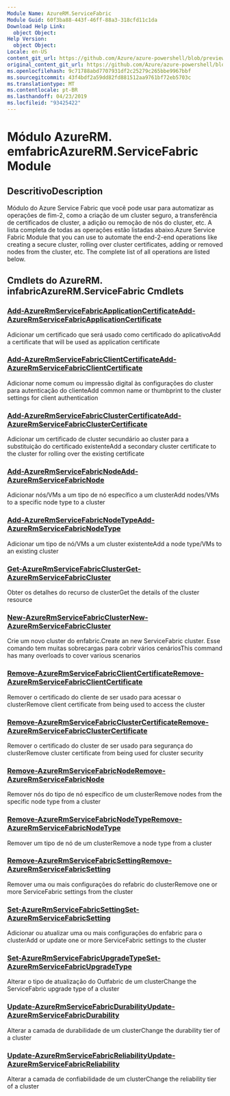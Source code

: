 ```yaml
---
Module Name: AzureRM.ServiceFabric
Module Guid: 60f3ba88-443f-46ff-88a3-318cfd11c1da
Download Help Link:
  object Object: 
Help Version:
  object Object: 
Locale: en-US
content_git_url: https://github.com/Azure/azure-powershell/blob/preview/src/ResourceManager/ServiceFabric/Commands.ServiceFabric/help/AzureRM.ServiceFabric.md
original_content_git_url: https://github.com/Azure/azure-powershell/blob/preview/src/ResourceManager/ServiceFabric/Commands.ServiceFabric/help/AzureRM.ServiceFabric.md
ms.openlocfilehash: 9c71788abd7707931df2c25279c265bbe9967bbf
ms.sourcegitcommit: 43f4bdf2a59dd82fd881512aa9761bf72eb5703c
ms.translationtype: MT
ms.contentlocale: pt-BR
ms.lasthandoff: 04/23/2019
ms.locfileid: "93425422"
---
```

# <span data-ttu-id="ad914-101">Módulo AzureRM. emfabric</span><span class="sxs-lookup"><span data-stu-id="ad914-101">AzureRM.ServiceFabric Module</span></span>
## <span data-ttu-id="ad914-102">Descritivo</span><span class="sxs-lookup"><span data-stu-id="ad914-102">Description</span></span>
<span data-ttu-id="ad914-103">Módulo do Azure Service Fabric que você pode usar para automatizar as operações de fim-2, como a criação de um cluster seguro, a transferência de certificados de cluster, a adição ou remoção de nós do cluster, etc. A lista completa de todas as operações estão listadas abaixo.</span><span class="sxs-lookup"><span data-stu-id="ad914-103">Azure Service Fabric Module that you can use to automate the end-2-end operations like creating a secure cluster, rolling over cluster certificates, adding or removed nodes from the cluster, etc. The complete list of all operations are listed below.</span></span>

## <span data-ttu-id="ad914-104">Cmdlets do AzureRM. infabric</span><span class="sxs-lookup"><span data-stu-id="ad914-104">AzureRM.ServiceFabric Cmdlets</span></span>
### [<span data-ttu-id="ad914-105">Add-AzureRmServiceFabricApplicationCertificate</span><span class="sxs-lookup"><span data-stu-id="ad914-105">Add-AzureRmServiceFabricApplicationCertificate</span></span>](Add-AzureRmServiceFabricApplicationCertificate.md)
<span data-ttu-id="ad914-106">Adicionar um certificado que será usado como certificado do aplicativo</span><span class="sxs-lookup"><span data-stu-id="ad914-106">Add a certificate that will be used as application certificate</span></span>

### [<span data-ttu-id="ad914-107">Add-AzureRmServiceFabricClientCertificate</span><span class="sxs-lookup"><span data-stu-id="ad914-107">Add-AzureRmServiceFabricClientCertificate</span></span>](Add-AzureRmServiceFabricClientCertificate.md)
<span data-ttu-id="ad914-108">Adicionar nome comum ou impressão digital às configurações do cluster para autenticação do cliente</span><span class="sxs-lookup"><span data-stu-id="ad914-108">Add common name or thumbprint to the cluster settings for client authentication</span></span>

### [<span data-ttu-id="ad914-109">Add-AzureRmServiceFabricClusterCertificate</span><span class="sxs-lookup"><span data-stu-id="ad914-109">Add-AzureRmServiceFabricClusterCertificate</span></span>](Add-AzureRmServiceFabricClusterCertificate.md)
<span data-ttu-id="ad914-110">Adicionar um certificado de cluster secundário ao cluster para a substituição do certificado existente</span><span class="sxs-lookup"><span data-stu-id="ad914-110">Add a secondary cluster certificate to the cluster for rolling over the existing certificate</span></span> 

### [<span data-ttu-id="ad914-111">Add-AzureRmServiceFabricNode</span><span class="sxs-lookup"><span data-stu-id="ad914-111">Add-AzureRmServiceFabricNode</span></span>](Add-AzureRmServiceFabricNode.md)
<span data-ttu-id="ad914-112">Adicionar nós/VMs a um tipo de nó específico a um cluster</span><span class="sxs-lookup"><span data-stu-id="ad914-112">Add nodes/VMs to a specific node type to a cluster</span></span>

### [<span data-ttu-id="ad914-113">Add-AzureRmServiceFabricNodeType</span><span class="sxs-lookup"><span data-stu-id="ad914-113">Add-AzureRmServiceFabricNodeType</span></span>](Add-AzureRmServiceFabricNodeType.md)
<span data-ttu-id="ad914-114">Adicionar um tipo de nó/VMs a um cluster existente</span><span class="sxs-lookup"><span data-stu-id="ad914-114">Add a node type/VMs to an existing cluster</span></span>

### [<span data-ttu-id="ad914-115">Get-AzureRmServiceFabricCluster</span><span class="sxs-lookup"><span data-stu-id="ad914-115">Get-AzureRmServiceFabricCluster</span></span>](Get-AzureRmServiceFabricCluster.md)
<span data-ttu-id="ad914-116">Obter os detalhes do recurso de cluster</span><span class="sxs-lookup"><span data-stu-id="ad914-116">Get the details of the cluster resource</span></span> 

### [<span data-ttu-id="ad914-117">New-AzureRmServiceFabricCluster</span><span class="sxs-lookup"><span data-stu-id="ad914-117">New-AzureRmServiceFabricCluster</span></span>](New-AzureRmServiceFabricCluster.md)
<span data-ttu-id="ad914-118">Crie um novo cluster do enfabric.</span><span class="sxs-lookup"><span data-stu-id="ad914-118">Create an new ServiceFabric cluster.</span></span> <span data-ttu-id="ad914-119">Esse comando tem muitas sobrecargas para cobrir vários cenários</span><span class="sxs-lookup"><span data-stu-id="ad914-119">This command has many overloads to cover various scenarios</span></span>

### [<span data-ttu-id="ad914-120">Remove-AzureRmServiceFabricClientCertificate</span><span class="sxs-lookup"><span data-stu-id="ad914-120">Remove-AzureRmServiceFabricClientCertificate</span></span>](Remove-AzureRmServiceFabricClientCertificate.md)
<span data-ttu-id="ad914-121">Remover o certificado do cliente de ser usado para acessar o cluster</span><span class="sxs-lookup"><span data-stu-id="ad914-121">Remove client certificate from being used to access the cluster</span></span>

### [<span data-ttu-id="ad914-122">Remove-AzureRmServiceFabricClusterCertificate</span><span class="sxs-lookup"><span data-stu-id="ad914-122">Remove-AzureRmServiceFabricClusterCertificate</span></span>](Remove-AzureRmServiceFabricClusterCertificate.md)
<span data-ttu-id="ad914-123">Remover o certificado do cluster de ser usado para segurança do cluster</span><span class="sxs-lookup"><span data-stu-id="ad914-123">Remove cluster certificate from being used for cluster security</span></span>

### [<span data-ttu-id="ad914-124">Remove-AzureRmServiceFabricNode</span><span class="sxs-lookup"><span data-stu-id="ad914-124">Remove-AzureRmServiceFabricNode</span></span>](Remove-AzureRmServiceFabricNode.md)
<span data-ttu-id="ad914-125">Remover nós do tipo de nó específico de um cluster</span><span class="sxs-lookup"><span data-stu-id="ad914-125">Remove nodes from the specific node type from a cluster</span></span>

### [<span data-ttu-id="ad914-126">Remove-AzureRmServiceFabricNodeType</span><span class="sxs-lookup"><span data-stu-id="ad914-126">Remove-AzureRmServiceFabricNodeType</span></span>](Remove-AzureRmServiceFabricNodeType.md)
<span data-ttu-id="ad914-127">Remover um tipo de nó de um cluster</span><span class="sxs-lookup"><span data-stu-id="ad914-127">Remove a node type from a cluster</span></span>

### [<span data-ttu-id="ad914-128">Remove-AzureRmServiceFabricSetting</span><span class="sxs-lookup"><span data-stu-id="ad914-128">Remove-AzureRmServiceFabricSetting</span></span>](Remove-AzureRmServiceFabricSetting.md)
<span data-ttu-id="ad914-129">Remover uma ou mais configurações do refabric do cluster</span><span class="sxs-lookup"><span data-stu-id="ad914-129">Remove one or more ServiceFabric settings from the cluster</span></span>

### [<span data-ttu-id="ad914-130">Set-AzureRmServiceFabricSetting</span><span class="sxs-lookup"><span data-stu-id="ad914-130">Set-AzureRmServiceFabricSetting</span></span>](Set-AzureRmServiceFabricSetting.md)
<span data-ttu-id="ad914-131">Adicionar ou atualizar uma ou mais configurações do enfabric para o cluster</span><span class="sxs-lookup"><span data-stu-id="ad914-131">Add or update one or more ServiceFabric settings to the cluster</span></span>

### [<span data-ttu-id="ad914-132">Set-AzureRmServiceFabricUpgradeType</span><span class="sxs-lookup"><span data-stu-id="ad914-132">Set-AzureRmServiceFabricUpgradeType</span></span>](Set-AzureRmServiceFabricUpgradeType.md)
<span data-ttu-id="ad914-133">Alterar o tipo de atualização do Outfabric de um cluster</span><span class="sxs-lookup"><span data-stu-id="ad914-133">Change the ServiceFabric upgrade type of a cluster</span></span>

### [<span data-ttu-id="ad914-134">Update-AzureRmServiceFabricDurability</span><span class="sxs-lookup"><span data-stu-id="ad914-134">Update-AzureRmServiceFabricDurability</span></span>](Update-AzureRmServiceFabricDurability.md)
<span data-ttu-id="ad914-135">Alterar a camada de durabilidade de um cluster</span><span class="sxs-lookup"><span data-stu-id="ad914-135">Change the durability tier of a cluster</span></span>

### [<span data-ttu-id="ad914-136">Update-AzureRmServiceFabricReliability</span><span class="sxs-lookup"><span data-stu-id="ad914-136">Update-AzureRmServiceFabricReliability</span></span>](Update-AzureRmServiceFabricReliability.md)
<span data-ttu-id="ad914-137">Alterar a camada de confiabilidade de um cluster</span><span class="sxs-lookup"><span data-stu-id="ad914-137">Change the reliability tier of a cluster</span></span>

